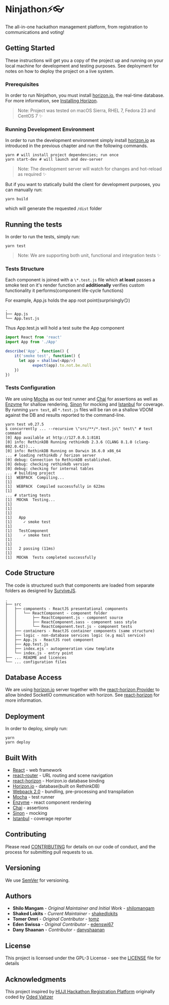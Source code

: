 # Ninjathon⚡👓

The all-in-one hackathon management platform, from registration to communications and voting!

## Getting Started

These instructions will get you a copy of the project up and running on your local machine for development and testing purposes. See deployment for notes on how to deploy the project on a live system.

### Prerequisites

In order to run Ninjathon, you must install [horizon.io](http://horizon.io/), the real-time database. For more information, see [Installing Horizon](http://horizon.io/install/).

> Note: Project was tested on macOS Sierra, RHEL 7, Fedora 23 and CentOS 7 ✨

### Running Development Environment

In order to run the development environment simply install [horizon.io](http://horizon.io/) as introduced in the previous chapter and run the following commands.

```shell
yarn # will install project dependencies; run once
yarn start-dev # will launch and dev-server
```
> Note: The development server will watch for changes and hot-reload as required ✨

But if you want to statically build the client for development purposes, you can manually run:
```shell
yarn build
```
which will generate the requested `/dist` folder

## Running the tests

In order to run the tests, simply run:

```shell
yarn test
```

> Note: We are supporting both unit, functional and integration tests ✨

### Tests Structure

Each component is joined with a `\*.test.js` file which **at least** passes a smoke test on it's render function and **additionally** verifies custom functionality it performs(component life-cycle functions)

For example, App.js holds the app root point(surprisingly😏)
```
.
├── App.js
└── App.test.js
```
Thus App.test.js will hold a test suite the App component
```javascript
import React from 'react'
import App from './App'

describe('App', function() {
    it('smoke test', function() {
      let app = shallow(<App/>)
			expect(app).to.not.be.null
    })
})
```

### Tests Configuration

We are using [Mocha](https://mochajs.org/) as our test runner and [Chai](http://chaijs.com/) for assertions as well as [Enzyme](http://airbnb.io/enzyme/) for shallow rendering, [Sinon](http://sinonjs.org/) for mocking and [Istanbul](https://istanbul.js.org/) for coverage. By running `yarn test`, all `*.test.js` files will be ran on a shallow VDOM against the DB and results reported to the command-line.

```shell
yarn test v0.27.5
$ concurrently ... --recursive \"src/**/*.test.js\" test\" # test command
[0] App available at http://127.0.0.1:8181
[0] info: RethinkDB Running rethinkdb 2.3.6 (CLANG 8.1.0 (clang-802.0.42))...
[0] info: RethinkDB Running on Darwin 16.6.0 x86_64
... # loading rethinkdb / horizon server
[0] debug: Connection to RethinkDB established.
[0] debug: checking rethinkdb version
[0] debug: checking for internal tables
... # building project
[1]  WEBPACK  Compiling...
[1]
[1]  WEBPACK  Compiled successfully in 622ms
[1]
... # starting tests
[1]  MOCHA  Testing...
[1]
[1]
[1]
[1]   App
[1]     ✓ smoke test
[1]
[1]   TestComponent
[1]     ✓ smoke test
[1]
[1]
[1]   2 passing (11ms)
[1]
[1]  MOCHA  Tests completed successfully
```

## Code Structure

The code is structured such that components are loaded from separate folders as designed by [SurviveJS](https://survivejs.com/react/advanced-techniques/structuring-react-projects/).

```
.
├── src
│   ├── components - ReactJS presentational components
│   │   └── ReactComponent - component folder
│   │       ├── ReactComponent.js - component source
│   │       ├── ReactComponent.sass - component sass style
│   │       └── ReactComponent.test.js - component tests
│   ├── containers - ReactJS container components (same structure)
│   ├── logic - non-database services logic (e.g mail service)
│   ├── App.js - ReactJS root component
│   ├── App.test.js
│   ├── index.ejs - autogeneration view template
│   └── index.js - entry point
├── ... README and licences
└── ... configuration files
```

## Database Access

We are using  [horizon.io](http://horizon.io/) server together with the [react-horizon Provider](https://github.com/roman01la/react-horizon) to allow binded SocketIO communication with horizon. See [react-horizon](https://github.com/roman01la/react-horizon) for more information.

## Deployment

In order to deploy, simply run:
```shell
yarn
yarn deploy
```

## Built With

* [React](https://facebook.github.io/react/) - web framework
* [react-router](https://github.com/ReactTraining/react-router) - URL routing and scene navigation
* [react-horizon](https://github.com/roman01la/react-horizon) - Horizon.io database binding
* [Horizon.io](http://horizon.io/) - database(built on RethinkDB)
* [Webpack 2.0](https://webpack.js.org/) - bundling, pre-processing and transpilation
* [Mocha](https://mochajs.org/) - test runner
* [Enzyme](http://airbnb.io/enzyme/index.html) - react component rendering
* [Chai](http://chaijs.com/) - assertions
* [Sinon](http://sinonjs.org/) - mocking
* [Istanbul](https://istanbul.js.org/) - coverage reporter

## Contributing

Please read [CONTRIBUTING](CONTRIBUTING.md) for details on our code of conduct, and the process for submitting pull requests to us.

## Versioning

We use [SemVer](http://semver.org/) for versioning.

## Authors

* **Shilo Mangam** - *Original Maintainer and Initial Work* - [shilomangam](https://github.com/shilomangam)
* **Shaked Lokits** - *Current Maintainer* - [shakedlokits](https://github.com/shakedlokits)
* **Tomer Omri** - *Original Contributor* - [tomz](https://github.com/TomerOmri)
* **Eden Swissa** - *Original Contributor* - [edenswi67](edenswi67@gmail.com)
* **Dany Shaanan** - *Contributor* - [danyshaanan](https://github.com/danyshaanan)

## License

This project is licensed under the GPL-3 License - see the [LICENSE](LICENSE.md) file for details

## Acknowledgments

This project inspired by [HUJI Hackathon Registration Platform](https://github.com/amirc/huji-hackathon-registration) originally coded by [Oded Valtzer](https://github.com/ovaltzer)
